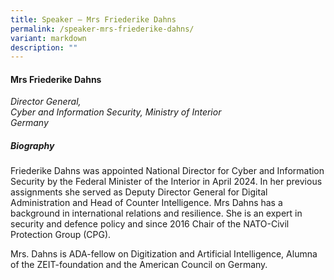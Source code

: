 ```yaml
---
title: Speaker – Mrs Friederike Dahns
permalink: /speaker-mrs-friederike-dahns/
variant: markdown
description: ""
---
```

#### **Mrs Friederike Dahns**

*Director General, <br>Cyber and Information Security, Ministry of Interior<br>Germany*

##### **Biography**
 Friederike Dahns was appointed National Director for Cyber and Information Security by the Federal Minister of the Interior in April 2024. In her previous assignments she served as Deputy Director General for Digital Administration and Head of Counter Intelligence. Mrs Dahns has a background in international relations and resilience. She is an expert in security and defence policy and since 2016 Chair of the NATO-Civil Protection Group (CPG).  

Mrs. Dahns is ADA-fellow on Digitization and Artificial Intelligence, Alumna of the ZEIT-foundation and the American Council on Germany. 